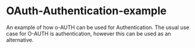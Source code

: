 # OAuth-Authentication-example
An example of how o-AUTH can be used for Authentication. The usual use case for O-AUTH is authentication, however this can be used as an alternative.
